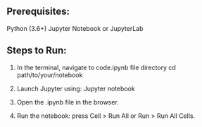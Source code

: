 ## Prerequisites:

Python (3.6+)
Jupyter Notebook or JupyterLab

## Steps to Run:
1. In the terminal, navigate to code.ipynb file directory
cd path/to/your/notebook

2. Launch Jupyter using:
Jupyter notebook

3. Open the .ipynb file in the browser.

4. Run the notebook:
press Cell > Run All or Run > Run All Cells.
